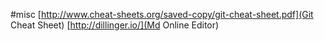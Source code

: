 #misc
[http://www.cheat-sheets.org/saved-copy/git-cheat-sheet.pdf](Git Cheat Sheet)
[http://dillinger.io/](Md Online Editor)
